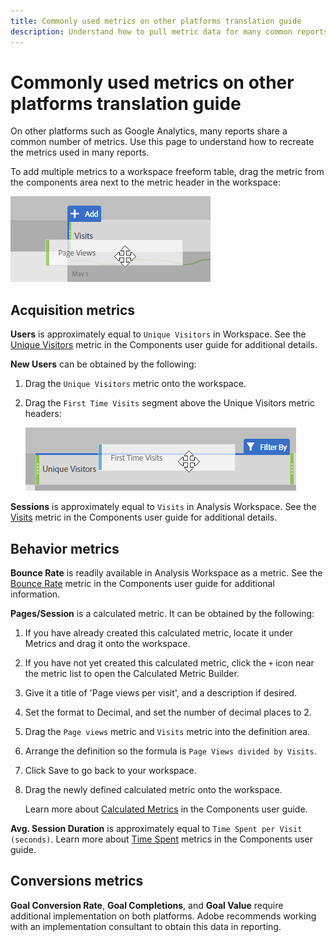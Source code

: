 ```yaml
---
title: Commonly used metrics on other platforms translation guide
description: Understand how to pull metric data for many common reports using terminology more familiar to Google Analytics users.
---
```


# Commonly used metrics on other platforms translation guide

On other platforms such as Google Analytics, many reports share a common number of metrics. Use this page to understand how to recreate the metrics used in many reports.

To add multiple metrics to a workspace freeform table, drag the metric from the components area next to the metric header in the workspace:

![Additional metric](../assets/new_metric.png)

## Acquisition metrics

**Users** is approximately equal to `Unique Visitors` in Workspace. See the [Unique Visitors](../../../components/c-variables/c-metrics/metrics-unique-visitors.md) metric in the Components user guide for additional details.

**New Users** can be obtained by the following:

1. Drag the `Unique Visitors` metric onto the workspace.
2. Drag the `First Time Visits` segment above the Unique Visitors metric headers:

    ![First Time Visits](../assets/first_time_visits.png)

**Sessions** is approximately equal to `Visits` in Analysis Workspace. See the [Visits](../../../components/c-variables/c-metrics/metrics-visit.md) metric in the Components user guide for additional details.

## Behavior metrics

**Bounce Rate** is readily available in Analysis Workspace as a metric. See the [Bounce Rate](../../../components/c-variables/c-metrics/metrics-bounce-rate.md) metric in the Components user guide for additional information.

**Pages/Session** is a calculated metric. It can be obtained by the following:

1. If you have already created this calculated metric, locate it under Metrics and drag it onto the workspace.
2. If you have not yet created this calculated metric, click the `+` icon near the metric list to open the Calculated Metric Builder.
3. Give it a title of 'Page views per visit', and a description if desired.
4. Set the format to Decimal, and set the number of decimal places to 2.
5. Drag the `Page views` metric and `Visits` metric into the definition area.
6. Arrange the definition so the formula is `Page Views divided by Visits`.
7. Click Save to go back to your workspace.
8. Drag the newly defined calculated metric onto the workspace.

    Learn more about [Calculated Metrics](components\c-variables\c-metrics\calculated-metric.md) in the Components user guide.

**Avg. Session Duration** is approximately equal to `Time Spent per Visit (seconds)`. Learn more about [Time Spent](../../../components/c-variables/c-metrics/metrics-time-spent.md) metrics in the Components user guide.

## Conversions metrics

**Goal Conversion Rate**, **Goal Completions**, and **Goal Value** require additional implementation on both platforms. Adobe recommends working with an implementation consultant to obtain this data in reporting.